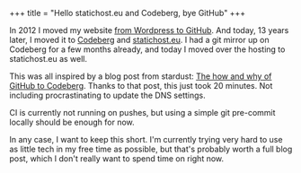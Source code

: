 +++
title = "Hello statichost.eu and Codeberg, bye GitHub"
+++

In 2012 I moved my website
[from Wordpress to GitHub](@/posts/2012-07-26-HelloGitHub.md). And today,
13 years later, I moved it to
[Codeberg](https://codeberg.org/philhansch/philhansch.net) and
[statichost.eu](https://statichost.eu). I had a git mirror up on Codeberg for
a few months already, and today I moved over the hosting to statichost.eu as
well.

This was all inspired by a blog post from stardust:
[The how and why of GitHub to Codeberg](https://www.arscyni.cc/file/codeberg.html).
Thanks to that post, this just took 20 minutes. Not including procrastinating
to update the DNS settings.

CI is currently not running on pushes, but using a simple git pre-commit
locally should be enough for now.

In any case, I want to keep this short. I'm currently trying very hard to use
as little tech in my free time as possible, but that's probably worth a full
blog post, which I don't really want to spend time on right now.
